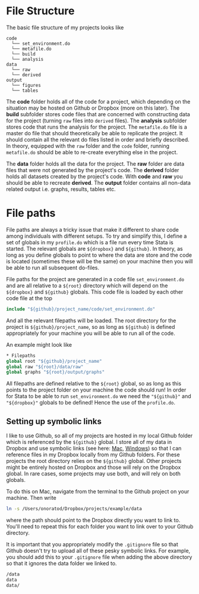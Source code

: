 # File Structure

The basic file structure of my projects looks like 

```
code
  └── set_environment.do
  └── metafile.do
  └── build
  └── analysis
data
  └── raw 
  └── derived 
output
  └── figures
  └── tables 
```

The **code** folder holds all of the code for a project, which depending on the situation may be hosted on Github or Dropbox (more on this later). The **build** subfolder stores code files that are concerned with constructing data for the project (turning `raw` files into `derived` files). The **analysis** subfolder stores code that runs the analysis for the project. The `metafile.do` file is a master do file that should theoretically be able to replicate the project. It should contain all the relevant do files listed in order and briefly described. In theory, equipped with the `raw` folder and the `code` folder, running `metafile.do` should be able to re-create everything else in the project.

The **data** folder holds all the data for the project. The **raw** folder are data files that were not generated by the project's code. The **derived** folder holds all datasets created by the project's code. With **code** and **raw** you should be able to recreate **derived**. The **output** folder contains all non-data related output i.e. graphs, results, tables etc.

# File paths

File paths are always a tricky issue that make it different to share code among individuals with different setups. To try and simplify this, I define a set of globals in my `profile.do` which is a file run every time Stata is started. The relevant globals are `${dropbox}` and `${github}`. In theory, as long as you define globals to point to where the data are store and the code is located (sometimes these will be the same) on your machine then you will be able to run all subsequent do-files. 

File paths for the project are generated in a code file `set_environment.do` and are all relative to a `${root}` directory which will depend on the `${dropbox}` and `${github}` globals. This code file is loaded by each other code file at the top

```stata
include "${github}/project_name/code/set_environment.do"
```

And all the relevant filepaths will be loaded. The root directory for the project is `${github}/project_name`, so as long as `${github}` is defined appropriately for your machine you will be able to run all of the code.

An example might look like

```stata
* Filepaths
global root "${github}/project_name"
global raw "${root}/data/raw"
global graphs "${root}/output/graphs"
```

All filepaths are defined relative to the `${root}` global, so as long as this points to the project folder on your machine the code should run! In order for Stata to be able to run `set_environment.do` we need the `"${github}"` and `"${dropbox}"` globals to be defined! Hence the use of the `profile.do`.

## Setting up symbolic links

I like to use Github, so all of my projects are hosted in my local Github folder which is referenced by the `${github}` global. I store all of my data in Dropbox and use symbolic links (see here: [Mac](https://apple.stackexchange.com/questions/115646/how-can-i-create-a-symbolic-link-in-terminal), [Windows](https://www.howtogeek.com/howto/16226/complete-guide-to-symbolic-links-symlinks-on-windows-or-linux/_)) so that I can reference files in my Dropbox locally from my Github folders. For these projects the root directory relies on the `${github}` global. Other projects might be entirely hosted on Dropbox and those will rely on the Dropbox global. In rare cases, some projects may use both, and will rely on both globals.

To do this on Mac, navigate from the terminal to the Github project on your machine. Then write 
```bash 
ln -s /Users/onoratod/Dropbox/projects/example/data
```
where the path should point to the Dropbox directly you want to link to. You'll need to repeat this for each folder you want to link over to your Github directory. 

It is important that you appropriately modify the `.gitignore` file so that Github doesn't try to upload all of these pesky symbolic links. For example, you should add this to your `.gitignore` file when adding the above directory so that it ignores the data folder we linked to. 

```bash
/data
data 
data/
```



